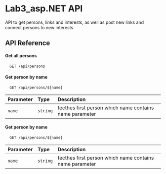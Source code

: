 
# Lab3_asp.NET API

API to get persons, links and interests, as well as post new links and connect persons to new interests


## API Reference

#### Get all persons

```http
  GET /api/persons
```


#### Get person by name

```http
  GET /api/persons/${name}
```

| Parameter | Type     | Description                       |
| :-------- | :------- | :-------------------------------- |
| `name`      | `string` | fecthes first person which name contains name parameter |

#### Get person by name

```http
  GET /api/persons/${name}
```

| Parameter | Type     | Description                       |
| :-------- | :------- | :-------------------------------- |
| `name`      | `string` | fecthes first person which name contains name parameter |
